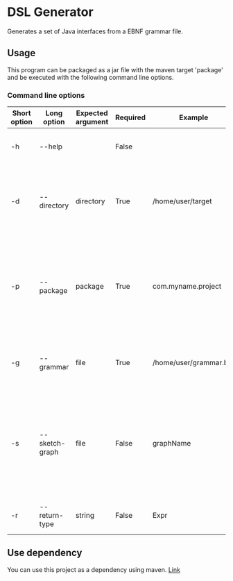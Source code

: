# DSL Generator
Generates a set of Java interfaces from a EBNF grammar file.

## Usage
This program can be packaged as a jar file with the maven target 'package' and be executed with the following command line options.

### Command line options
Short option | Long option | Expected argument | Required | Example | Description
-------------|-------------|-------------------|----------|---------|------------
-h        | --help         |                   | False |                        | Prints help screen with command line options.
-d        | --directory    | directory         | True  | /home/user/target      | Target directory in that the package folder and interfaces will be saved.
-p        | --package      | package           | True  | com.myname.project     | Java package in that the interfaces will be located (a subdirectory will be created in the output directory).
-g        | --grammar      | file              | True  | /home/user/grammar.bnf | EBNF grammar in text file to generate interfaces from.
-s        | --sketch-graph | file              | False | graphName              | Writes DOT graph to the file with the given name in the target directory. The graph can be visualized with the following [website](https://dreampuf.github.io/GraphvizOnline/).
-r        | --return-type  | string            | False | Expr                   | Determines the return type of the end method.

## Use dependency
You can use this project as a dependency using maven. [Link](https://github.com/etgramli/AntlrTest/packages)
